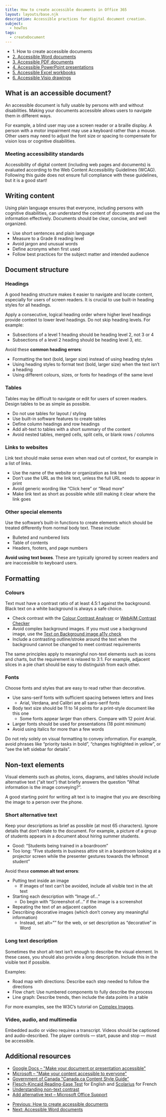 ```yaml
---
title: How to create accessible documents in Office 365
layout: layouts/base.njk
description: Accessible practices for digital document creation.
subject:
  - howTos
tags:
  - createDocument
---
```


<div class="row mrgn-tp-lg">
	<ul class="toc lst-spcd col-md-12">
		<li class="col-md-4 col-sm-6"><a class="list-group-item active">1. How to create accessible documents</a></li>
		<li class="col-md-4 col-sm-6"><a class="list-group-item" href="./accessible-word-documents-365">2. Accessible Word documents</a></li>
		<li class="col-md-4 col-sm-6 clr-lft-sm"><a class="list-group-item" href="./accessible-pdf-documents-365">3. Accessible PDF documents</a></li>
		<li class="col-md-4 col-sm-6 clr-lft-md clr-lft-lg"><a class="list-group-item" href="./accessible-powerpoint-documents-365">4. Accessible PowerPoint presentations</a></li>
		<li class="col-md-4 col-sm-6 clr-lft-sm"><a class="list-group-item" href="./accessible-excel-documents-365">5. Accessible Excel workbooks</a></li>
		<li class="col-md-4 col-sm-6"><a class="list-group-item" href="./accessible-visio-diagrams-365">6. Accessible Visio drawings</a></li>
	</ul>
</div>


<h2>What is an accessible document?</h2>
<p>An accessible document is fully usable by persons with and without disabilities. Making your documents accessible allows users to navigate them in different ways.</p>
<p>For example, a blind user may use a screen reader or a braille display. A person with a motor impairment may use a keyboard rather than a mouse. Other users may need to adjust the font size or spacing to compensate for vision loss or cognitive disabilities.</p>

<h3>Meeting accessibility standards</h3>
<p>Accessibility of digital content (including web pages and documents) is evaluated according to the Web Content Accessibility Guidelines (WCAG). Following this guide does not ensure full compliance with these guidelines, but it is a good start!</p>

<h2>Writing content</h2>
<p>Using plain language ensures that everyone, including persons with cognitive disabilities, can understand the content of documents and use the information effectively. Documents should be clear, concise, and well organized.</p>
<ul>
	<li>Use
		short sentences and plain language</li>
	<li>Measure
		to a Grade 8 reading level</li>
	<li>Avoid jargon and unusual words</li>
	<li>Define
		acronyms when first used</li>
	<li>Follow best practices for the subject matter and intended audience</li>
</ul>

<h2>Document structure</h2>

<h3>Headings</h3>
<p>A good heading structure makes it easier to navigate and locate content, especially for users of screen readers. It is crucial to use built-in heading styles for all headings.</p>
<p>Apply a consecutive, logical heading order where higher level headings provide context to lower level headings. Do not skip heading levels. For example:</p>
<ul>
	<li> Subsections of a level 1 heading should be heading level 2, not 3 or 4</li>
	<li> Subsections of a level 2 heading should be heading level 3, etc.</li>
</ul>
<p>Avoid these <b>common heading errors</b>:</p>
<ul>
	<li> Formatting the text (bold, larger size) instead of using heading styles</li>
	<li> Using heading styles to format text (bold, larger size) when the text isn’t a heading</li>
	<li> Using different colours, sizes, or fonts for headings of the same level</li>
</ul>

<h3>Tables</h3>
<p>Tables may be difficult to navigate or edit for users of screen readers. Design tables to be as simple as possible.</p>
<ul>
	<li>Do not use tables for layout / styling</li>
	<li>Use built-in software features to create tables</li>
	<li>Define column headings and row headings</li>
	<li>Add alt-text to tables with a short summary of the content</li>
	<li>Avoid nested tables, merged cells, split cells, or blank rows / columns</li>
</ul>

<h3>Links to websites</h3>
<p>Link text should make sense even when read out of context, for example in a list of links.</p>
<ul>
	<li>Use the name of the website or organization as link text</li>
	<li>Don’t use the URL as the link text, unless the full URL needs to appear in print</li>
	<li>Avoid generic wording like “Click here” or “Read more”</li>
	<li>Make link text as short as possible while still making it clear where the link goes</li>
</ul>

<h3>Other special elements</h3>
<p>Use the software’s built-in functions to create elements which should be treated differently from normal body text. These include:</p>
<ul>
	<li>Bulleted and numbered lists</li>
	<li>Table of contents</li>
	<li>Headers, footers, and page numbers</li>
</ul>
<p><strong>Avoid using text boxes</strong>. These are typically ignored by screen readers and are inaccessible to keyboard users.</p>
<h2>Formatting</h2>
<h3>Colours</h3>
<p>Text must have a contrast ratio of at least 4.5:1 against the background. Black text on a white background is always a safe choice.</p>
<ul>
	<li>Check contrast with the <a href="https://developer.paciellogroup.com/resources/contrastanalyser/">Colour Contrast Analyser</a> or <a href="https://webaim.org/resources/contrastchecker/">WebAIM Contrast Checker</a></li>
	<li>Avoid complex background images. If you must use a background image, use the <a href="https://www.brandwood.com/a11y/">Text on Background image a11y check</a></li>
	<li>Include a contrasting outline/stroke around the text when the background cannot be changed to meet contrast requirements</li>
</ul>
<p>The same principles apply to meaningful non-text elements such as icons and charts, but the requirement is relaxed to 3:1. For example, adjacent slices in a pie chart should be easy to distinguish from each other.</p>
<h3>Fonts</h3>
<p>Choose fonts and styles that are easy to read rather than decorative.</p>
<ul>
	<li>Use sans-serif fonts with sufficient spacing between letters and lines
		<ul>
			<li>Arial, Verdana, and Calibri are all sans-serif fonts</li>
		</ul>
	</li>
	<li>Body text size should be 11 to 14 points for a print-style document like this one
		<ul>
			<li>Some fonts appear larger than others. Compare with 12 point Arial.</li>
		</ul>
	</li>
	<li>Larger fonts should be used for presentations (18 point minimum)</li>
	<li>Avoid using italics for more than a few words</li>
</ul>
<p>Do not rely solely on visual formatting to convey information. For example, avoid phrases like “priority tasks in bold”, “changes highlighted in yellow”, or “see the left sidebar for details”.</p>
<h2>Non-text elements</h2>
<p>Visual elements such as photos, icons, diagrams, and tables should include alternative text (“alt text”) that briefly answers the question “What information is the image conveying?”.</p>
<p>A good starting point for writing alt text is to imagine
	that you are describing the image to a person over the phone.</p>
<h3>Short alternative text</h3>
<p>Keep your descriptions as brief as possible (at most 65 characters). Ignore details that don’t relate to the document. For example, a picture of a group of students appears in a document about hiring summer students.</p>
<ul>
	<li>Good: “Students being trained in a boardroom”</li>
	<li>Too long: “Five students in business attire sit in a boardroom looking at a projector screen while the presenter gestures towards the leftmost student”</li>
</ul>
<p>Avoid these <strong>common alt text errors</strong>:</p>
<ul>
	<li>Putting text inside an image
		<ul>
			<li>If images of text can’t be avoided, include all visible text in the alt text</li>
		</ul>
	</li>
	<li> Starting each description with “Image of…”
		<ul>
			<li>Do begin with “Screenshot of…” if the image is a screenshot</li>
		</ul>
	</li>
	<li>Repeating the text of an adjacent caption</li>
	<li>Describing decorative images (which don’t convey any meaningful information)
		<ul>
			<li>Instead, set alt=”” for the web, or set description as “decorative”
				in Word</li>
		</ul>
	</li>
</ul>
<h3>Long text description</h3>
<p>Sometimes the short alt-text isn’t enough to describe the visual element. In these cases, you should also provide a long description. Include this in the visible text if possible.</p>
<p>Examples:</p>
<ul>
	<li>Road map with directions: Describe each step needed to follow the directions</li>
	<li>Flow chart: Use numbered components to fully describe the process</li>
	<li>Line graph: Describe trends, then include the data points in a table</li>
</ul>
<p>For more examples, see the W3C’s tutorial on <a href="https://www.w3.org/WAI/tutorials/images/complex/">Complex Images</a>.</p>
<h3>Video, audio, and multimedia</h3>
<p>Embedded audio or video requires a transcript. Videos should be captioned and audio-described. The player controls — start, pause and stop — must be accessible.</p>
<h2>Additional resources</h2>
<ul>
	<li><a href="https://support.google.com/docs/answer/6199477?hl=en&amp;ref_topic=6039805">Google Docs – &quot;Make your document or presentation accessible&quot;</a></li>
	<li><a href="https://support.microsoft.com/en-us/office/make-your-content-accessible-to-everyone-ecab0fcf-d143-4fe8-a2ff-6cd596bddc6d">Microsoft – &quot;Make your content accessible to everyone&quot;</a></li>
	<li><a href="https://www.canada.ca/en/treasury-board-secretariat/services/government-communications/canada-content-style-guide.html#toc5" rel="external">Government of Canada &quot;Canada.ca Content Style Guide”</a> </li>
	<li><a href="https://support.office.com/en-us/article/test-your-document-s-readability-85b4969e-e80a-4777-8dd3-f7fc3c8b3fd2#__toc342546557" rel="external">Flesch-Kincaid Reading-Ease Test</a> for English and <a href="http://www.scolarius.com/">Scolarius</a> for French</li>
	<li><a href="https://www.w3.org/WAI/WCAG21/Understanding/non-text-contrast.html" rel="external">Understanding non-text contrast</a></li>
	<li><a href="https://support.office.com/en-ie/article/add-alternative-text-to-a-shape-picture-chart-smartart-graphic-or-other-object-44989b2a-903c-4d9a-b742-6a75b451c669" rel="external">Add alternative text – Microsoft Office Support</a></li>
</ul>

<ul class="pager mrgn-tp-xl">
	<li class="previous disabled"><a href="#" rel="prev">Previous: How to create accessible documents</a></li>
	<li class="next"><a href="./accessible-word-documents-365" rel="next">Next: Accessible Word documents</a></li>
</ul>
